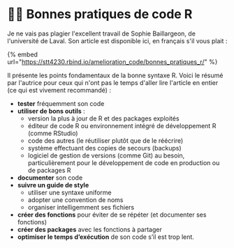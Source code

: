 # 👩🏫 Bonnes pratiques de code R

Je ne vais pas plagier l'excellent travail de Sophie Baillargeon, de l'université de Laval. Son article est disponible ici, en français s'il vous plait :&#x20;

{% embed url="https://stt4230.rbind.io/amelioration_code/bonnes_pratiques_r/" %}

Il présente les points fondamentaux de la bonne syntaxe R. Voici le résumé par l'autrice pour ceux qui n'ont pas le temps d'aller lire l'article en entier (ce qui est vivement recommandé) :&#x20;

* **tester** fréquemment son code
* **utiliser de bons outils** :
  * version la plus à jour de R et des packages exploités
  * éditeur de code R ou environnement intégré de développement R (comme RStudio)
  * code des autres (le réutiliser plutôt que de le réécrire)
  * système effectuant des copies de secours (backups)
  * logiciel de gestion de versions (comme Git) au besoin, particulièrement pour le développement de code en production ou de packages R
* **documenter** son code
* **suivre un guide de style**
  * utiliser une syntaxe uniforme
  * adopter une convention de noms
  * organiser intelligemment ses fichiers
* **créer des fonctions** pour éviter de se répéter (et documenter ses fonctions)
* **créer des packages** avec les fonctions à partager
* **optimiser le temps d’exécution** de son code s’il est trop lent.
